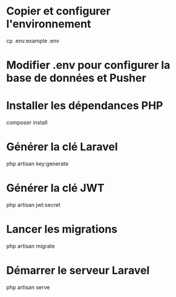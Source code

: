 # Copier et configurer l'environnement
cp .env.example .env

# Modifier .env pour configurer la base de données et Pusher

# Installer les dépendances PHP
composer install

# Générer la clé Laravel
php artisan key:generate

# Générer la clé JWT
php artisan jwt:secret

# Lancer les migrations
php artisan migrate

# Démarrer le serveur Laravel
php artisan serve